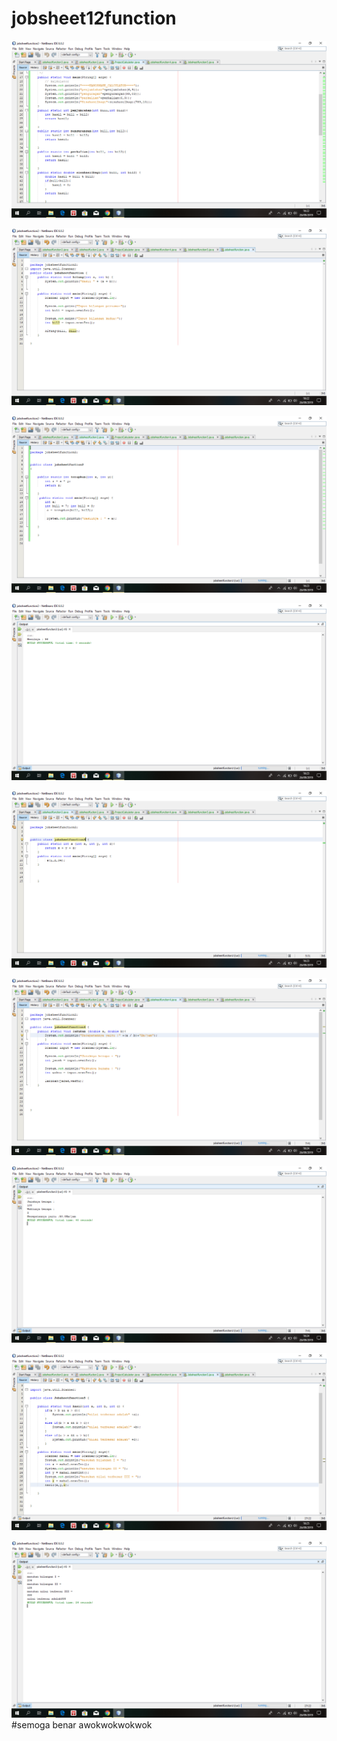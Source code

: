 # jobsheet12function
![alt text](https://github.com/Lukaserwindo69/jobsheet12function/blob/master/Screenshot%20(39).png)

![alt text](https://github.com/Lukaserwindo69/jobsheet12function/blob/master/Screenshot%20(40).png)

![alt text](https://github.com/Lukaserwindo69/jobsheet12function/blob/master/Screenshot%20(41).png)

![alt text](https://github.com/Lukaserwindo69/jobsheet12function/blob/master/Screenshot%20(42).png)

![alt text](https://github.com/Lukaserwindo69/jobsheet12function/blob/master/Screenshot%20(43).png)

![alt text](https://github.com/Lukaserwindo69/jobsheet12function/blob/master/Screenshot%20(44).png)

![alt text](https://github.com/Lukaserwindo69/jobsheet12function/blob/master/Screenshot%20(45).png)

![alt text](https://github.com/Lukaserwindo69/jobsheet12function/blob/master/Screenshot%20(46).png)

![alt text](https://github.com/Lukaserwindo69/jobsheet12function/blob/master/Screenshot%20(47).png)
#semoga benar awokwokwokwok
